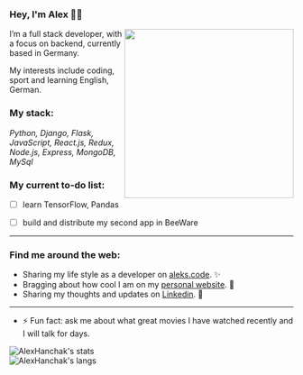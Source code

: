 ### Hey, I'm Alex 👋🏻

<img align="right" height="300" src="https://hanchakweb.firebaseapp.com/static/media/portfolioImg.231e71a7.WebP">


I’m a full stack developer, with a focus on backend, currently based in Germany.

My interests include coding, sport and learning English, German.

### My stack:
*Python, Django, Flask, JavaScript, React.js, Redux, Node.js, Express, MongoDB, MySql*


### My current to-do list:
- [ ] learn TensorFlow, Pandas
- [ ] build and distribute my second app in BeeWare


---
### Find me around the web:

- Sharing my life style as a developer on [aleks.code](https://www.instagram.com/aleks.code/). ✨
- Bragging about how cool I am on my [personal website](https://hanchakweb.firebaseapp.com/). 💛
- Sharing my thoughts and updates on [Linkedin](https://www.linkedin.com/in/oleksandrhanchak/). 💼


---
- ⚡ Fun fact: ask me about what great movies I have watched recently and I will talk for days.

<section class="flex flex-wrap mt-3">
<div class="w-full lg:w-1/2 p-1 hidden dark:block"><img class="w-full" src="https://github-readme-stats.vercel.app/api?username=AlexHanchak&amp;show_icons=true&amp;theme=tokyonight" alt="AlexHanchak's stats"></div>
<div class="w-full lg:w-1/2 p-1 hidden dark:block"><img class="w-full" src="https://github-readme-stats.vercel.app/api/top-langs/?username=AlexHanchak&amp;layout=compact&amp;theme=tokyonight" alt="AlexHanchak's langs"></div>
</section>
